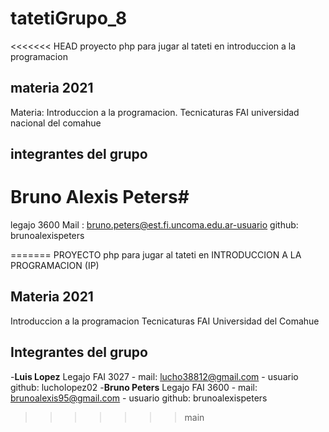 # tatetiGrupo_8
<<<<<<< HEAD
proyecto php para jugar al tateti en introduccion a la programacion
## materia 2021

Materia: Introduccion a la programacion. Tecnicaturas
FAI universidad nacional del comahue

## integrantes del grupo 

# Bruno Alexis Peters# 
 legajo 3600 Mail : bruno.peters@est.fi.uncoma.edu.ar-usuario github: brunoalexispeters  

=======
PROYECTO php para jugar al tateti en INTRODUCCION A LA PROGRAMACION (IP)

## Materia 2021
Introduccion a la programacion
Tecnicaturas
FAI
Universidad del Comahue

## Integrantes del grupo
 -**Luis Lopez**  Legajo FAI 3027 - mail: lucho38812@gmail.com - usuario github: lucholopez02
 -**Bruno Peters** Legajo FAI 3600 - mail: brunoalexis95@gmail.com - usuario github: brunoalexispeters
>>>>>>> main

